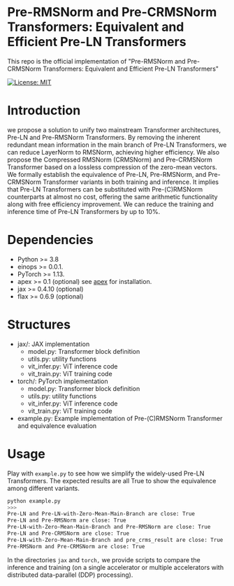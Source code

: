 # Pre-RMSNorm and Pre-CRMSNorm Transformers: Equivalent and Efficient Pre-LN Transformers

This repo is the official implementation of "Pre-RMSNorm and Pre-CRMSNorm Transformers: Equivalent and Efficient Pre-LN Transformers"

[![License: MIT](https://img.shields.io/badge/License-MIT-yellow.svg)](https://opensource.org/licenses/MIT)

# Introduction
we propose a solution to unify two mainstream Transformer architectures, Pre-LN and Pre-RMSNorm Transformers. By removing the inherent redundant mean information in the main branch of Pre-LN Transformers, we can reduce LayerNorm to RMSNorm, achieving higher efficiency. We also propose the Compressed RMSNorm (CRMSNorm) and Pre-CRMSNorm Transformer based on a lossless compression of the zero-mean vectors. We formally establish the equivalence of Pre-LN, Pre-RMSNorm, and Pre-CRMSNorm Transformer variants in both training and inference. It implies that Pre-LN Transformers can be substituted with Pre-(C)RMSNorm counterparts at almost no cost, offering the same arithmetic functionality along with free efficiency improvement. We can reduce the training and inference time of Pre-LN Transformers by up to 10%.

# Dependencies
* Python >= 3.8
* einops >= 0.0.1.
* PyTorch >= 1.13.
* apex >= 0.1 (optional) see [apex](https://github.com/NVIDIA/apex) for installation.
* jax >= 0.4.10 (optional)
* flax >= 0.6.9 (optional)

# Structures
* jax/: JAX implementation
    * model.py: Transformer block definition
    * utils.py: utility functions
    * vit_infer.py: ViT inference code
    * vit_train.py: ViT training code   
* torch/: PyTorch implementation
    * model.py: Transformer block definition
    * utils.py: utility functions
    * vit_infer.py: ViT inference code
    * vit_train.py: ViT training code   
* example.py: Example implementation of Pre-(C)RMSNorm Transformer and equivalence evaluation

# Usage
Play with `example.py` to see how we simplify the widely-used Pre-LN Transformers. The expected results are all True to show the equivalence among different variants.
```bash
python example.py
>>>
Pre-LN and Pre-LN-with-Zero-Mean-Main-Branch are close: True
Pre-LN and Pre-RMSNorm are close: True
Pre-LN-with-Zero-Mean-Main-Branch and Pre-RMSNorm are close: True
Pre-LN and Pre-CRMSNorm are close: True
Pre-LN-with-Zero-Mean-Main-Branch and pre_crms_result are close: True
Pre-RMSNorm and Pre-CRMSNorm are close: True
```

In the directories `jax` and `torch,` we provide scripts to compare the inference and training (on a single accelerator or multiple accelerators with distributed data-parallel (DDP) processing).
